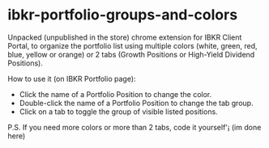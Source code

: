 # ibkr-portfolio-groups-and-colors
Unpacked (unpublished in the store) chrome extension for IBKR Client Portal, to organize the portfolio list using multiple colors (white, green, red, blue, yellow or orange) or 2 tabs (Growth Positions or High-Yield Dividend Positions).

How to use it (on IBKR Portfolio page):
- Click the name of a Portfolio Position to change the color.
- Double-click the name of a Portfolio Position to change the tab group.
- Click on a tab to toggle the group of visible listed positions.

P.S. If you need more colors or more than 2 tabs, code it yourself'¡ (im done here)
